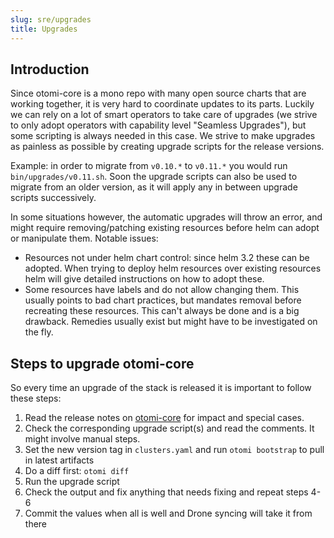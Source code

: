 ```yaml
---
slug: sre/upgrades
title: Upgrades
---
```


## Introduction

Since otomi-core is a mono repo with many open source charts that are working together, it is very hard to coordinate updates to its parts. Luckily we can rely on a lot of smart operators to take care of upgrades (we strive to only adopt operators with capability level "Seamless Upgrades"), but some scripting is always needed in this case. We strive to make upgrades as painless as possible by creating upgrade scripts for the release versions.

Example: in order to migrate from `v0.10.*` to `v0.11.*` you would run `bin/upgrades/v0.11.sh`. Soon the upgrade scripts can also be used to migrate from an older version, as it will apply any in between upgrade scripts successively.

In some situations however, the automatic upgrades will throw an error, and might require removing/patching existing resources before helm can adopt or manipulate them. Notable issues:

- Resources not under helm chart control: since helm 3.2 these can be adopted. When trying to deploy helm resources over existing resources helm will give detailed instructions on how to adopt these.
- Some resources have labels and do not allow changing them. This usually points to bad chart practices, but mandates removal before recreating these resources. This can't always be done and is a big drawback. Remedies usually exist but might have to be investigated on the fly.

## Steps to upgrade otomi-core

So every time an upgrade of the stack is released it is important to follow these steps:

1. Read the release notes on [otomi-core](https://github.com/redkubes/otomi-core) for impact and special cases.
2. Check the corresponding upgrade script(s) and read the comments. It might involve manual steps.
3. Set the new version tag in `clusters.yaml` and run `otomi bootstrap` to pull in latest artifacts
4. Do a diff first: `otomi diff`
5. Run the upgrade script
6. Check the output and fix anything that needs fixing and repeat steps 4-6
7. Commit the values when all is well and Drone syncing will take it from there
